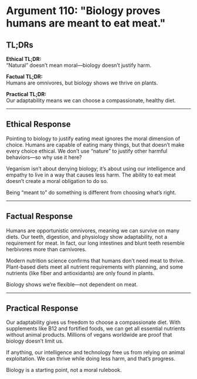 <!-- type: Science & Skepticism -->

# Argument 110: "Biology proves humans are meant to eat meat."

## TL;DRs

**Ethical TL;DR:**  
“Natural” doesn’t mean moral—biology doesn’t justify harm.

**Factual TL;DR:**  
Humans are omnivores, but biology shows we thrive on plants.

**Practical TL;DR:**  
Our adaptability means we can choose a compassionate, healthy diet.

---

## Ethical Response

Pointing to biology to justify eating meat ignores the moral dimension of choice. Humans are capable of eating many things, but that doesn’t make every choice ethical. We don’t use “nature” to justify other harmful behaviors—so why use it here?

Veganism isn’t about denying biology; it’s about using our intelligence and empathy to live in a way that causes less harm. The ability to eat meat doesn’t create a moral obligation to do so.

Being “meant to” do something is different from choosing what’s right.

---

## Factual Response

Humans are opportunistic omnivores, meaning we can survive on many diets. Our teeth, digestion, and physiology show adaptability, not a requirement for meat. In fact, our long intestines and blunt teeth resemble herbivores more than carnivores.

Modern nutrition science confirms that humans don’t need meat to thrive. Plant-based diets meet all nutrient requirements with planning, and some nutrients (like fiber and antioxidants) are only found in plants.

Biology shows we’re flexible—not dependent on meat.

---

## Practical Response

Our adaptability gives us freedom to choose a compassionate diet. With supplements like B12 and fortified foods, we can get all essential nutrients without animal products. Millions of vegans worldwide are proof that biology doesn’t limit us.

If anything, our intelligence and technology free us from relying on animal exploitation. We can thrive while doing less harm, and that’s progress.

Biology is a starting point, not a moral rulebook.
